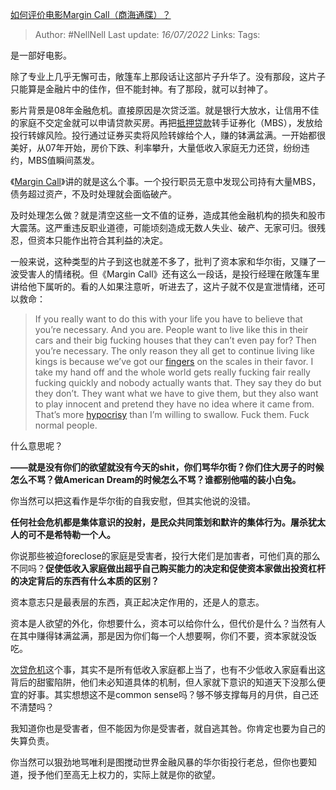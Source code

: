 [如何评价电影Margin Call（商海通牒）？](https://www.zhihu.com/question/540625051/answer/2568646901)

>Author: #NellNell 
>Last update: *16/07/2022* 
>Links: 
>Tags: 

是一部好电影。

除了专业上几乎无懈可击，敞篷车上那段话让这部片子升华了。没有那段，这片子只能算是金融片中的佳作，但不能封神。有了那段，就可以封神了。

影片背景是08年金融危机。直接原因是次贷泛滥。就是银行大放水，让信用不佳的家庭不交定金就可以申请贷款买房。再把[抵押贷款](https://www.zhihu.com/search?q=%E6%8A%B5%E6%8A%BC%E8%B4%B7%E6%AC%BE&search_source=Entity&hybrid_search_source=Entity&hybrid_search_extra=%7B%22sourceType%22%3A%22answer%22%2C%22sourceId%22%3A2568646901%7D)转手证券化（MBS），发放给投行转嫁风险。投行通过证券买卖将风险转嫁给个人，赚的钵满盆满。一开始都很美好，从07年开始，房价下跌、利率攀升，大量低收入家庭无力还贷，纷纷违约，MBS值瞬间蒸发。

《[Margin Call](https://www.zhihu.com/search?q=Margin+Call&search_source=Entity&hybrid_search_source=Entity&hybrid_search_extra=%7B%22sourceType%22%3A%22answer%22%2C%22sourceId%22%3A2568646901%7D)》讲的就是这么个事。一个投行职员无意中发现公司持有大量MBS，债务超过资产，不及时处理就会面临破产。

及时处理怎么做？就是清空这些一文不值的证券，造成其他金融机构的损失和股市大震荡。这严重违反职业道德，可能顷刻造成无数人失业、破产、无家可归。很残忍，但资本只能作出符合其利益的决定。

一般来说，这种类型的片子到这也就差不多了，批判了资本家和华尔街，又赚了一波受害人的情绪税。但《Margin Call》还有这么一段话，是投行经理在敞篷车里讲给他下属听的。看的人如果注意听，听进去了，这片子就不仅是宣泄情绪，还可以救命：

> If you really want to do this with your life you have to believe that you’re necessary. And you are. People want to live like this in their cars and their big fucking houses that they can’t even pay for? Then you’re necessary. The only reason they all get to continue living like kings is because we’ve got our [fingers](https://www.zhihu.com/search?q=fingers&search_source=Entity&hybrid_search_source=Entity&hybrid_search_extra=%7B%22sourceType%22%3A%22answer%22%2C%22sourceId%22%3A2568646901%7D) on the scales in their favor. I take my hand off and the whole world gets really fucking fair really fucking quickly and nobody actually wants that. They say they do but they don’t. They want what we have to give them, but they also want to play innocent and pretend they have no idea where it came from. That’s more [hypocrisy](https://www.zhihu.com/search?q=hypocrisy&search_source=Entity&hybrid_search_source=Entity&hybrid_search_extra=%7B%22sourceType%22%3A%22answer%22%2C%22sourceId%22%3A2568646901%7D) than I’m willing to swallow. Fuck them. Fuck normal people.

什么意思呢？

**——就是没有你们的欲望就没有今天的shit，你们骂华尔街？你们住大房子的时候怎么不骂？做American Dream的时候怎么不骂？谁都别他喵的装小白兔。**

你当然可以把这看作是华尔街的自我安慰，但其实他说的没错。

**任何社会危机都是集体意识的投射，是民众共同策划和默许的集体行为。屠杀犹太人的可不是希特勒一个人。**

你说那些被迫foreclose的家庭是受害者，投行大佬们是加害者，可他们真的那么不同吗？**促使低收入家庭做出超乎自己购买能力的决定和促使资本家做出投资杠杆的决定背后的东西有什么本质的区别？**

资本意志只是最表层的东西，真正起决定作用的，还是人的意志。

资本是人欲望的外化，你想要什么，资本可以给你什么，但代价是什么？当然有人在其中赚得钵满盆满，那是因为你们每一个人想要啊，你们不要，资本家就没饭吃。

[次贷危机](https://www.zhihu.com/search?q=%E6%AC%A1%E8%B4%B7%E5%8D%B1%E6%9C%BA&search_source=Entity&hybrid_search_source=Entity&hybrid_search_extra=%7B%22sourceType%22%3A%22answer%22%2C%22sourceId%22%3A2568646901%7D)这个事，其实不是所有低收入家庭都上当了，也有不少低收入家庭看出这背后的甜蜜陷阱，他们未必知道具体的机制，但人家就下意识的知道天下没那么便宜的好事。其实想想这不是common sense吗？够不够支撑每月的月供，自己还不清楚吗？

我知道你也是受害者，但不能因为你是受害者，就自逃其咎。你肯定也要为自己的失算负责。

你当然可以狠劲地骂唯利是图搅动世界金融风暴的华尔街投行老总，但你也要知道，授予他们至高无上权力的，实际上就是你的欲望。